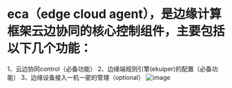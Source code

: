 # eca（edge cloud agent），是边缘计算框架云边协同的核心控制组件，主要包括以下几个功能：
1、云边协同control（必备功能）
2、边缘端规则引擎(ekuiper)的配置（必备功能）
3、边缘设备接入一机一密的管理（optional）
![image](https://github.com/go-snail/eca/assets/9688598/afc9b28c-bdb7-4920-91c3-add2286054af)
